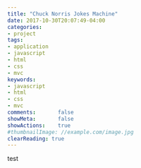 ```yaml
---
title: "Chuck Norris Jokes Machine"
date: 2017-10-30T20:07:49-04:00
categories:
- project
tags:
- application
- javascript
- html
- css
- mvc
keywords:
- javascript
- html
- css
- mvc
comments:       false
showMeta:       false
showActions:    true
#thumbnailImage: //example.com/image.jpg
clearReading: true
---
```

test
